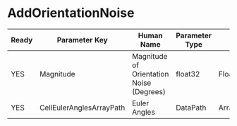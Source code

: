 # AddOrientationNoise #

| Ready | Parameter Key | Human Name | Parameter Type | Parameter Class |
|-------|---------------|------------|-----------------|----------------|
| YES | Magnitude | Magnitude of Orientation Noise (Degrees) | float32 | Float32Parameter |
| YES | CellEulerAnglesArrayPath | Euler Angles | DataPath | ArraySelectionParameter |
